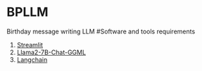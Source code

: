# BPLLM
Birthday message writing LLM
#Software and tools requirements
1. [Streamlit](https://streamlit.io/)
2. [Llama2-7B-Chat-GGML](https://huggingface.co/TheBloke/Llama-2-7B-Chat-GGML/blob/main/llama-2-7b-chat.ggmlv3.q8_0.bin)
3. [Langchain](https://www.langchain.com/)
